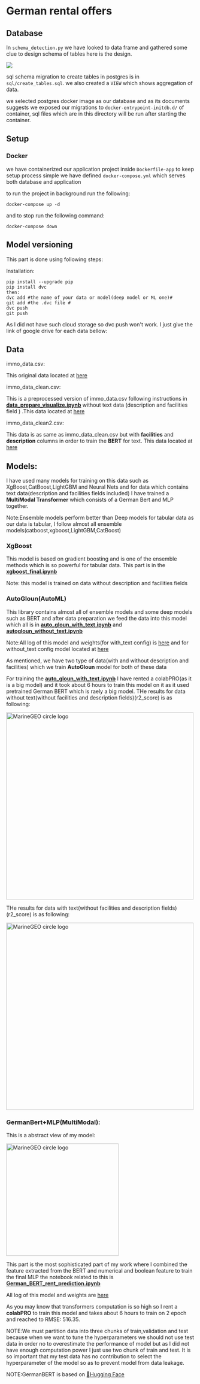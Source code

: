 # German rental offers

## Database
In `schema_detection.py` we have looked to data frame and gathered some clue to design schema of tables 
here is the design. 

![](assets/img/schema.jpeg)


sql schema migration to create tables in postgres is in `sql/create_tables.sql`.
we also created a `VIEW` which shows aggregation of data. 

we selected postgres docker image as our database and as its documents suggests we exposed our migrations to `docker-entrypoint-initdb.d/` of container, sql files which are in this directory will be run after starting the container.

## Setup
### Docker
we have containerized our application project inside `Dockerfile-app` to keep setup process simple we have defined `docker-compose.yml` which serves both database and application

to run the project in background run the following:
```
docker-compose up -d
```

and to stop run the following command:
```
docker-compose down
```


## Model versioning
This part is done using following steps:

Installation:
```
pip install --upgrade pip
pip install dvc
then:
dvc add #the name of your data or model(deep model or ML one)#
git add #the .dvc file #
dvc push
git push
```
As I did not have such cloud storage so dvc push won't work.
I just give the link of google drive for each data bellow:
## Data
immo_data.csv:
 
This original data located at [here](
https://drive.google.com/file/d/1Y6SIw4bsiULgjMMb6ePp7vjFi-SrVOpi/view?usp=sharing)

immo_data_clean.csv:

This is a preprocessed version of immo_data.csv following instructions in [**data_prepare_visualize.ipynb**](https://github.com/amirhossein-yousefi/HouseOffers/blob/master/data_prepare_visualize.ipynb) without text data 
(description and facilities field )
.This data located at [here](https://drive.google.com/file/d/1Imn04Y4tECUzDHU-0CjYhSXrv0VehGHb/view?usp=sharing)

immo_data_clean2.csv:

This data is as same as immo_data_clean.csv but with
**facilities** and **description** columns in order to train the
**BERT** for text.
This data located at
[here](
https://drive.google.com/file/d/1dEWxv9TK6D53t_NK1069FsxMTXubLhO9/view?usp=sharing)


## Models:
 I have used many models for training on this data such as XgBoost,CatBoost,LightGBM and Neural Nets and for data which
contains text data(description and facilities fields included) I have trained a **MultiModal Transformer** which consists of a German
Bert and MLP together.

Note:Ensemble models perform better than Deep models
for tabular data as our data is tabular, I follow almost all 
ensemble models(catboost,xgboost,LightGBM,CatBoost)
 
### XgBoost
This model is based on gradient boosting and is one of the ensemble methods which is
so powerful for tabular data.
This part is in the [**xgboost_final.ipynb**](https://github.com/amirhossein-yousefi/HouseOffers/blob/master/xgboost_final.ipynb)

Note: this model is trained on data without description and facilities fields

### AutoGloun(AutoML)
This library contains almost all of ensemble models and some deep models such as BERT
and after data preparation we feed the data into this model which all is in [**auto_gloun_with_text.ipynb**](https://github.com/amirhossein-yousefi/HouseOffers/blob/master/auto_gloun_with_text.ipynb)
and [**autogloun_without_text.ipynb**](https://github.com/amirhossein-yousefi/HouseOffers/blob/master/autogloun_without_text.ipynb)

Note:All log of this model and weights(for with_text config) is [here](https://drive.google.com/drive/folders/1--CnHmK5DsPuEroyeYYCpXYWjCF28HW5?usp=sharing)
and for without_text config model located at [here](https://drive.google.com/drive/folders/13-OYRaLfkvD2X4bvR2qxxWOSltc4f3CF?usp=sharing)

As mentioned, we have two type of data(with and without description and facilities) which we train 
**AutoGloun** model for both of these data

For training the [**auto_gloun_with_text.ipynb**](https://github.com/amirhossein-yousefi/HouseOffers/blob/master/auto_gloun_with_text.ipynb) I have rented a colabPRO(as it is a big model) and it took
about 6 hours to train this model on it as it used pretrained German BERT which is raely a big model.
THe results for data without text(without facilities and description fields)(r2_score) is as following:

<img src="/assets/img/results_without_text_r2score.png" alt="MarineGEO circle logo" style="height:500px; width:500px;"/>

THe results for data with text(without facilities and description fields)(r2_score) is as following:

<img src="/assets/img/r2_score_with_text.png" alt="MarineGEO circle logo" style="height:500px; width:500px;"/>

### GermanBert+MLP(MultiModal):
This is a abstract view of my model:

<img src="/assets/img/over_view_of_model.png" alt="MarineGEO circle logo" style="height:300px; width:300px;"/>

This part is the most sophisticated part of my work
where I combined the feature extracted from the BERT and
numerical and boolean feature to train the final MLP the notebook related
to this is [**German_BERT_rent_prediction.ipynb**](https://github.com/amirhossein-yousefi/HouseOffers/blob/master/German_BERT_rent_prediction.ipynb)

All log of this model and weights are [here](https://drive.google.com/drive/folders/1f-j8H5j_Vnuih6qhps6TGYbbGZkpNuKB?usp=sharing)

As you may know that transformers computation is so high so I rent a **colabPRO** to train this model and takes about 6 hours
to train on 2 epoch and reached to RMSE: 516.35.


NOTE:We must partition data into three chunks of train,validation and test because when we want to
tune the hyperparameters we should not use test data in order no to overestimate the performance of model but as I did not have enough computation
power I just use two chunk of train and test. It is so important that my test data has no contribution to select the hyperparameter of the model so as to prevent model from data leakage.

NOTE:GermanBERT is based on [:hugs:Hugging Face](https://huggingface.co/)
